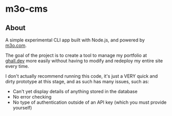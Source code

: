 # m3o-cms

## About

A simple experimental CLI app built with Node.js, and powered by [m3o.com](https://m3o.com).

The goal of the project is to create a tool to manage my portfolio at [ghall.dev](https://ghall.dev) more easily without having to modify and redeploy my entire site every time.

I don't actually recommend running this code, it's just a VERY quick and dirty prototype at this stage, and as such has many issues, such as:

- Can't yet display details of anything stored in the database
- No error checking
- No type of authentication outside of an API key (which you must provide yourself)
